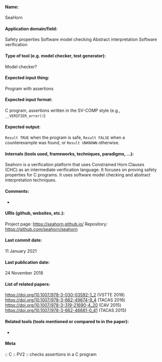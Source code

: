 #### Name:
SeaHorn

#### Application domain/field:
Safety properties
Software model checking
Abstract interpretation
Software verification

#### Type of tool (e.g. model checker, test generator):
Model checker?

#### Expected input thing:
Program with assertions

#### Expected input format:
C program, assertions written in the SV-COMP style (e.g., `__VERIFIER_error()`)

#### Expected output:
`Result TRUE` when the program is safe, `Result FALSE` when a counterexample was found, or `Result UNKNOWN` otherwise.

#### Internals (tools used, frameworks, techniques, paradigms, ...):
Seahorn is a verification platform that uses Constrained Horn Clauses (CHC) as an intermediate verification language. It focuses on proving safety properties for C programs.
It uses software model checking and abstract interpretation techniques.

#### Comments:
-

#### URIs (github, websites, etc.):
Project page: https://seahorn.github.io/
Repository: https://github.com/seahorn/seahorn

#### Last commit date:
11 January 2021

#### Last publication date:
24 November 2018

#### List of related papers:
https://doi.org/10.1007/978-3-030-03592-1_2 (VSTTE 2018)
https://doi.org/10.1007/978-3-662-49674-9_4 (TACAS 2016)
https://doi.org/10.1007/978-3-319-21690-4_20 (CAV 2015)
https://doi.org/10.1007/978-3-662-46681-0_41 (TACAS 2015)

#### Related tools (tools mentioned or compared to in the paper):
-

#### Meta
:: C
:: PV2 :: checks assertions in a C program